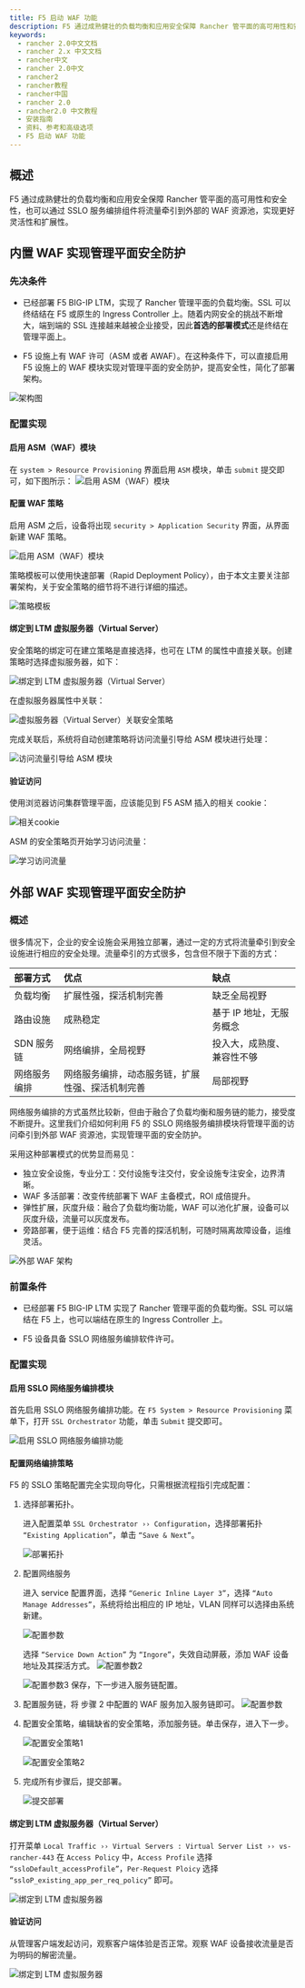 ```yaml
---
title: F5 启动 WAF 功能
description: F5 通过成熟健壮的负载均衡和应用安全保障 Rancher 管平面的高可用性和安全性，也可以通过 SSLO 服务编排组件将流量牵引到外部的 WAF 资源池，实现更好灵活性和扩展性。
keywords:
  - rancher 2.0中文文档
  - rancher 2.x 中文文档
  - rancher中文
  - rancher 2.0中文
  - rancher2
  - rancher教程
  - rancher中国
  - rancher 2.0
  - rancher2.0 中文教程
  - 安装指南
  - 资料、参考和高级选项
  - F5 启动 WAF 功能
---
```


## 概述

F5 通过成熟健壮的负载均衡和应用安全保障 Rancher 管平面的高可用性和安全性，也可以通过 SSLO 服务编排组件将流量牵引到外部的 WAF 资源池，实现更好灵活性和扩展性。

## 内置 WAF 实现管理平面安全防护

### 先决条件

- 已经部署 F5 BIG-IP LTM，实现了 Rancher 管理平面的负载均衡。SSL 可以终结结在 F5 或原生的 Ingress Controller 上。随着内网安全的挑战不断增大，端到端的 SSL 连接越来越被企业接受，因此**首选的部署模式**还是终结在管理平面上。

- F5 设施上有 WAF 许可（ASM 或者 AWAF）。在这种条件下，可以直接启用 F5 设施上的 WAF 模块实现对管理平面的安全防护，提高安全性，简化了部署架构。

![架构图](/img/rancher/F5-WAF/F5-conditions.jpg)

### 配置实现

#### 启用 ASM（WAF）模块

在 `system > Resource Provisioning` 界面启用 `ASM` 模块，单击 `submit` 提交即可，如下图所示：
![启用 ASM（WAF）模块](/img/rancher/F5-WAF/start-asm-module.jpg)

#### 配置 WAF 策略

启用 ASM 之后，设备将出现 `security > Application Security` 界面，从界面新建 WAF 策略。

![启用 ASM（WAF）模块](/img/rancher/F5-WAF/create-waf-strategy.jpg)

策略模板可以使用快速部署（Rapid Deployment Policy），由于本文主要关注部署架构，关于安全策略的细节将不进行详细的描述。

![策略模板](/img/rancher/F5-WAF/waf-strategy-template.jpg)

#### 绑定到 LTM 虚拟服务器（Virtual Server）

安全策略的绑定可在建立策略是直接选择，也可在 LTM 的属性中直接关联。创建策略时选择虚拟服务器，如下：

![绑定到 LTM 虚拟服务器（Virtual Server）](/img/rancher/F5-WAF/virtual-server.jpg)

在虚拟服务器属性中关联：

![虚拟服务器（Virtual Server）关联安全策略](/img/rancher/F5-WAF/virtual-server-binding.jpg)

完成关联后，系统将自动创建策略将访问流量引导给 ASM 模块进行处理：

![访问流量引导给 ASM 模块](/img/rancher/F5-WAF/redirect-traffic.jpg)

#### 验证访问

使用浏览器访问集群管理平面，应该能见到 F5 ASM 插入的相关 cookie：

![相关cookie](/img/rancher/F5-WAF/assert-cookie.jpg)

ASM 的安全策略页开始学习访问流量：

![学习访问流量](/img/rancher/F5-WAF/learn-traffic.jpg)

## 外部 WAF 实现管理平面安全防护

### 概述

很多情况下，企业的安全设施会采用独立部署，通过一定的方式将流量牵引到安全设施进行相应的安全处理。流量牵引的方式很多，包含但不限于下面的方式：

| 部署方式     | 优点                                             | 缺点                       |
| :----------- | :----------------------------------------------- | :------------------------- |
| 负载均衡     | 扩展性强，探活机制完善                           | 缺乏全局视野               |
| 路由设施     | 成熟稳定                                         | 基于 IP 地址，无服务概念   |
| SDN 服务链   | 网络编排，全局视野                               | 投入大，成熟度、兼容性不够 |
| 网络服务编排 | 网络服务编排，动态服务链，扩展性强、探活机制完善 | 局部视野                   |

网络服务编排的方式虽然比较新，但由于融合了负载均衡和服务链的能力，接受度不断提升。这里我们介绍如何利用 F5 的 SSLO 网络服务编排模块将管理平面的访问牵引到外部 WAF 资源池，实现管理平面的安全防护。

采用这种部署模式的优势显而易见：

- 独立安全设施，专业分工：交付设施专注交付，安全设施专注安全，边界清晰。
- WAF 多活部署：改变传统部署下 WAF 主备模式，ROI 成倍提升。
- 弹性扩展，灰度升级：融合了负载均衡功能，WAF 可以池化扩展，设备可以灰度升级，流量可以灰度发布。
- 旁路部署，便于运维：结合 F5 完善的探活机制，可随时隔离故障设备，运维灵活。

![外部 WAF 架构](/img/rancher/F5-WAF/external.jpg)

### 前置条件

- 已经部署 F5 BIG-IP LTM 实现了 Rancher 管理平面的负载均衡。SSL 可以端结在 F5 上，也可以端结在原生的 Ingress Controller 上。

- F5 设备具备 SSLO 网络服务编排软件许可。

### 配置实现

#### 启用 SSLO 网络服务编排模块

首先启用 SSLO 网络服务编排功能。在 `F5 System > Resource Provisioning` 菜单下，打开 `SSL Orchestrator` 功能，单击 `Submit` 提交即可。

![启用 SSLO 网络服务编排功能](/img/rancher/F5-WAF/SSLO-module.jpg)

#### 配置网络编排策略

F5 的 SSLO 策略配置完全实现向导化，只需根据流程指引完成配置：

1. 选择部署拓扑。

   进入配置菜单 `SSL Orchestrator ›› Configuration`，选择部署拓扑 `“Existing Application”`，单击 `“Save & Next”`。

   ![部署拓扑](/img/rancher/F5-WAF/SSL-module-topology.jpg)

2. 配置网络服务

   进入 service 配置界面，选择 `“Generic Inline Layer 3”`，选择 `“Auto Manage Addresses”`，系统将给出相应的 IP 地址，VLAN 同样可以选择由系统新建。

   ![配置参数](/img/rancher/F5-WAF/SSLO-configuration-1.jpg)

   选择 `“Service Down Action”` 为 `“Ingore”`，失效自动屏蔽，添加 WAF 设备地址及其探活方式。
   ![配置参数2](/img/rancher/F5-WAF/SSLO-configuration-2.jpg)

   ![配置参数3](/img/rancher/F5-WAF/SSLO-configuration-3.jpg)
   保存，下一步进入服务链配置。

3. 配置服务链，将 步骤 2 中配置的 WAF 服务加入服务链即可。
   ![配置参数](/img/rancher/F5-WAF/service-chain.jpg)
4. 配置安全策略，编辑缺省的安全策略，添加服务链。单击保存，进入下一步。

   ![配置安全策略1](/img/rancher/F5-WAF/security-strategy-1.jpg)

   ![配置安全策略2](/img/rancher/F5-WAF/security-strategy-2.jpg)

5. 完成所有步骤后，提交部署。

   ![提交部署](/img/rancher/F5-WAF/submit-deployment.jpg)

#### 绑定到 LTM 虚拟服务器（Virtual Server）

打开菜单 `Local Traffic ›› Virtual Servers : Virtual Server List ›› vs-rancher-443` 在 `Access Policy` 中，`Access Profile` 选择 `“ssloDefault_accessProfile”`，`Per-Request Ploicy` 选择 `“ssloP_existing_app_per_req_policy”` 即可。

![绑定到 LTM 虚拟服务器](/img/rancher/F5-WAF/virtual-server-binding.jpg)

#### 验证访问

从管理客户端发起访问，观察客户端体验是否正常。观察 WAF 设备接收流量是否为明码的解密流量。

![绑定到 LTM 虚拟服务器](/img/rancher/F5-WAF/validate-access.png)
